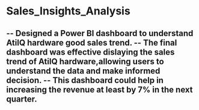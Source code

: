 # Sales_Insights_Analysis

-- Designed a Power BI dashboard to understand AtilQ hardware good sales trend.
-- The final dashboard was effective dislaying the sales trend of AtilQ hardware,allowing users to understand the data and make informed decision.
-- This dashboard could help in increasing the revenue at least by 7% in the next quarter.
-
